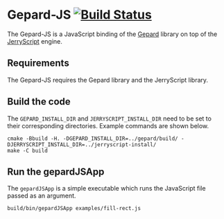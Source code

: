 Gepard-JS [![Build Status](https://travis-ci.org/GepardGraphics/gepard-js.svg?branch=master)](https://travis-ci.org/GepardGraphics/gepard-js)
====

The Gepard-JS is a JavaScript binding of the [Gepard](https://github.com/GepardGraphics/gepard) library
on top of the [JerryScript](https://github.com/jerryscript-project/jerryscript) engine.

## Requirements

The Gepard-JS requires the Gepard library and the JerryScript library.

## Build the code

The `GEPARD_INSTALL_DIR` and `JERRYSCRIPT_INSTALL_DIR` need to be set to their corresponding directories.
Example commands are shown below.

```
cmake -Bbuild -H. -DGEPARD_INSTALL_DIR=../gepard/build/ -DJERRYSCRIPT_INSTALL_DIR=../jerryscript-install/
make -C build
```

## Run the gepardJSApp

The `gepardJSApp` is a simple executable which runs the JavaScript file passed as an argument.

```
build/bin/gepardJSApp examples/fill-rect.js
```
